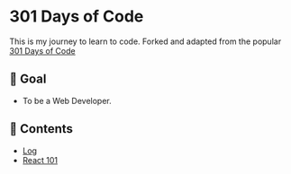 # 301 Days of Code
This is my journey to learn to code. Forked and adapted from the popular [301 Days of Code](https://301daysofcode.com/) 

## 🎯 Goal
- To be a Web Developer.

## 📖 Contents
- [Log](log.md)
- [React 101](https://github.com/siikheaw/React-101)
